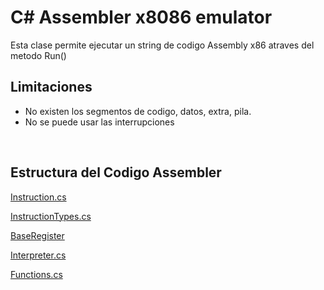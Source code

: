# C# Assembler x8086 emulator

Esta clase permite ejecutar un string de codigo Assembly x86 atraves del metodo Run()

## Limitaciones
* No existen los segmentos de codigo, datos, extra, pila.
* No se puede usar las interrupciones

<br>
<h2>Estructura del Codigo Assembler</h2>

[Instruction.cs](./Instruction.md)

[InstructionTypes.cs](./InstructionTypes.md)

[BaseRegister](./BaseRegisters.md)

[Interpreter.cs](./Interpreter.md)

[Functions.cs](./Functions.md)
